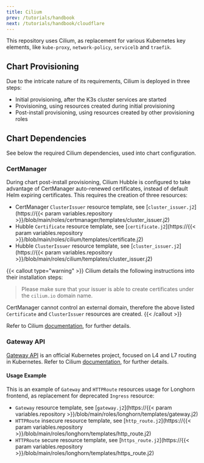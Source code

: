 ```yaml
---
title: Cilium
prev: /tutorials/handbook
next: /tutorials/handbook/cloudflare
---
```


This repository uses Cilium, as replacement for various Kubernetes key elements, like `kube-proxy`, `network-policy`, `servicelb` and `traefik`.

<!--more-->

## Chart Provisioning

Due to the intricate nature of its requirements, Cilium is deployed in three steps:

- Initial provisioning, after the K3s cluster services are started
- Provisioning, using resources created during initial provisioning
- Post-install provisioning, using resources created by other provisioning roles

## Chart Dependencies

See below the required Cilium dependencies, used into chart configuration. 

### CertManager

During chart post-install provisioning, Cilium Hubble is configured to take advantage of CertManager auto-renewed certificates, instead of default Helm expiring certificates. This requires the creation of three resources:

- CertManager `ClusterIssuer` resource template, see [`cluster_issuer.j2`](https://{{< param variables.repository >}}/blob/main/roles/certmanager/templates/cluster_issuer.j2)
- Hubble `Certificate` resource template, see [`certificate.j2`](https://{{< param variables.repository >}}/blob/main/roles/cilium/templates/certificate.j2)
- Hubble `ClusterIssuer` resource template, see [`cluster_issuer.j2`](https://{{< param variables.repository >}}/blob/main/roles/cilium/templates/cluster_issuer.j2)

{{< callout type="warning" >}}
Cilium details the following instructions into their installation steps:

> Please make sure that your issuer is able to create certificates under the `cilium.io` domain name.

CertManager cannot control an external domain, therefore the above listed `Certificate` and `ClusterIssuer` resources are created.
{{< /callout >}}

Refer to Cilium [documentation](https://docs.cilium.io/en/stable/gettingstarted/hubble-configuration/), for further details.

### Gateway API

[Gateway API](https://gateway-api.sigs.k8s.io) is an official Kubernetes project, focused on L4 and L7 routing in Kubernetes. Refer to Cilium [documentation](https://docs.cilium.io/en/stable/network/servicemesh/gateway-api/gateway-api/), for further details.

#### Usage Example

This is an example of `Gateway` and `HTTPRoute` resources usage for Longhorn frontend, as replacement for deprecated `Ingress` resource:

- `Gateway` resource template, see [`gateway.j2`](https://{{< param variables.repository >}}/blob/main/roles/longhorn/templates/gateway.j2)
- `HTTPRoute` insecure resource template, see [`http_route.j2`](https://{{< param variables.repository >}}/blob/main/roles/longhorn/templates/http_route.j2)
- `HTTPRoute` secure resource template, see [`https_route.j2`](https://{{< param variables.repository >}}/blob/main/roles/longhorn/templates/https_route.j2)
